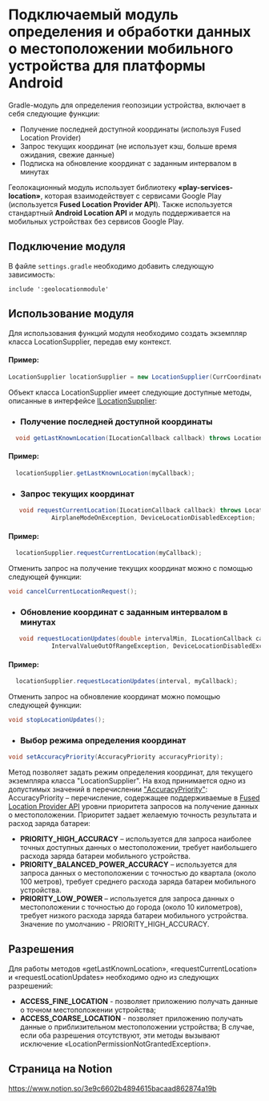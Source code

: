 # Подключаемый модуль определения и обработки данных о местоположении мобильного устройства для платформы Android

Gradle-модуль для определения геопозиции устройства, включает в себя следующие функции: 
- Получение последней доступной координаты (используя Fused Location Provider)
- Запрос текущих координат (не использует кэш, больше время ожидания, свежие данные)
- Подписка на обновление координат с заданным интервалом в минутах

Геолокационный модуль использует библиотеку **«play-services-location»**, которая взаимодействует с сервисами Google Play (используется **Fused Location Provider API**). Также используется стандартный **Android Location API** и модуль поддерживается на мобильных устройствах без сервисов Google Play.

## Подключение модуля
В файле `settings.gradle` необходимо добавить следующую зависимость:
```
include ':geolocationmodule'
```

## Использование модуля
Для использования функций модуля необходимо создать экземпляр класса LocationSupplier, передав ему контекст.
#### Пример:
```java
LocationSupplier locationSupplier = new LocationSupplier(CurrCoordinatesActivity.this);
```
Объект класса LocationSupplier имеет следующие доступные методы, описанные в интерфейсе [ILocationSupplier](https://github.com/01gaM/geoposition-demo/blob/master/geolocationmodule/src/main/java/com/example/geolocationmodule/ILocationSupplier.java):

- ### Получение последней доступной координаты
```java
  void getLastKnownLocation(ILocationCallback callback) throws LocationPermissionNotGrantedException;
```

#### Пример:
```java
  locationSupplier.getLastKnownLocation(myCallback);
```

- ### Запрос текущих координат
```java
   void requestCurrentLocation(ILocationCallback callback) throws LocationPermissionNotGrantedException, LocationProviderDisabledException,
            AirplaneModeOnException, DeviceLocationDisabledException;
```
#### Пример:
```java
  locationSupplier.requestCurrentLocation(myCallback);
```

Отменить запрос на получение текущих координат можно с помощью следующей функции:
```java
void cancelCurrentLocationRequest();
```


- ### Обновление координат с заданным интервалом в минутах
```java
   void requestLocationUpdates(double intervalMin, ILocationCallback callback) throws LocationPermissionNotGrantedException, LocationProviderDisabledException,
            IntervalValueOutOfRangeException, DeviceLocationDisabledException, AirplaneModeOnException;
```

#### Пример:
```java
  locationSupplier.requestLocationUpdates(interval, myCallback);
```

Отменить запрос на обновление координат можно помощью следующей функции:
```java
void stopLocationUpdates();
```

- ### Выбор режима определения координат
```java
void setAccuracyPriority(AccuracyPriority accuracyPriority);
```
Метод позволяет задать режим определения координат, для текущего экземпляра класса "LocationSupplier". На вход принимается одно из допустимых значений в перечислении ["AccuracyPriority"](https://github.com/01gaM/geoposition-demo/blob/master/geolocationmodule/src/main/java/com/example/geolocationmodule/AccuracyPriority.java):
AccuracyPriority – перечисление, содержащее поддерживаемые в [Fused Location Provider API](https://developers.google.com/android/reference/com/google/android/gms/location/LocationRequest) уровни приоритета запросов на получение данных о местоположении. Приоритет задает желаемую точность результата и расход заряда батареи:
- **PRIORITY_HIGH_ACCURACY** – используется для запроса наиболее точных доступных данных о местоположении, требует наибольшего расхода заряда батареи мобильного устройства.
- **PRIORITY_BALANCED_POWER_ACCURACY** – используется для запроса данных о местоположении с точностью до квартала (около 100 метров), требует среднего расхода заряда батареи мобильного устройства.
- **PRIORITY_LOW_POWER** – используется для запроса данных о местоположении с точностью до города (около 10 километров), требует низкого расхода заряда батареи мобильного устройства.
Значение по умолчанию - PRIORITY_HIGH_ACCURACY.

## Разрешения
Для работы методов «getLastKnownLocation», «requestCurrentLocation» и «requestLocationUpdates» необходимо одно из следующих разрешений:
- **ACCESS_FINE_LOCATION** - позволяет приложению получать
данные о точном местоположении устройства;
- **ACCESS_COARSE_LOCATION** - позволяет приложению получать
данные о приблизительном местоположении устройства;
В случае, если оба разрешения отсутствуют, эти методы вызывают исключение «LocationPermissionNotGrantedException».


## Страница на Notion
https://www.notion.so/3e9c6602b4894615bacaad862874a19b
